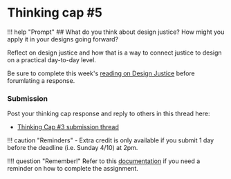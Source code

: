 # Thinking cap #5

!!! help "Prompt"
    ## What do you think about design justice? How might you apply it in your designs going forward?

Reflect on design justice and how that is a way to connect justice to design on a practical day-to-day level.

Be sure to complete this week's [reading on Design Justice](reading.md) before forumlating a response.

### Submission

Post your thinking cap response and reply to others in this thread here:

- [Thinking Cap #3 submission thread](https://github.com/albertkun/22S-ASIAAM-191A/discussions/14)

!!! caution "Reminders"
    - Extra credit is only available if you submit 1 day before the deadline (i.e. Sunday 4/10) at 2pm.

!!!! question "Remember!"
    Refer to this [documentation](../../help/thinking_caps.md) if you need a reminder on how to complete the assignment.
